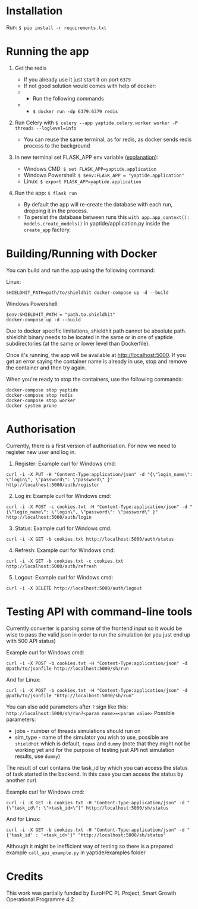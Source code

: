 # Installation

Run: ``$ pip install -r requirements.txt``

# Running the app

1. Get the redis

   * If you already use it just start it on port ``6379``
   * If not good solution would comes with help of docker:
   * * Run the following commands
   * * ``$ docker run -dp 6379:6379 redis``
2. Run Celery with ``$ celery --app yaptide.celery.worker worker -P threads --loglevel=info``

   * You can reuse the same terminal, as for redis, as docker sends redis process to the background
3. In new terminal set FLASK_APP env variable ([explanation](https://flask.palletsprojects.com/en/2.0.x/cli/)):

   * Windows CMD: ``$ set FLASK_APP=yaptide.application``
   * Windows Powershell: ``$ $env:FLASK_APP = "yaptide.application"``
   * Linux: ``$ export FLASK_APP=yaptide.application``
4. Run the app: ``$ flask run``

   * By default the app will re-create the database with each run, dropping it in the process.
   * To persist the database between runs this ``with app.app_context(): models.create_models()`` in yaptide/application.py inside the ``create_app`` factory.

# Building/Running with Docker

You can build and run the app using the following command:

Linux:

```shell
SHIELDHIT_PATH=path/to/shieldhit docker-compose up -d --build
```

Windows Powershell:

```shell
$env:SHIELDHIT_PATH = "path.to.shieldhit"
docker-compose up -d --build
```

Due to docker specific limitations, shieldhit path cannot be absolute path. shieldhit binary needs to be located in the same or in one of yaptide subdirectories (at the same or lower level than Dockerfile).

Once it's running, the app will be available at [http://localhost:5000](http://localhost:5000). If you get an error saying the container name is already in use, stop and remove the container and then try again.

When you're ready to stop the containers, use the following commands:

```shell
docker-compose stop yaptide
docker-compose stop redis
docker-compose stop worker
docker system prune
```

# Authorisation

Currently, there is a first version of authorisation. For now we need to register new user and log in.

1. Register:
   Example curl for Windows cmd:

```shell
curl -i -X PUT -H "Content-Type:application/json" -d "{\"login_name\": \"login\", \"password\": \"password\" }" http://localhost:5000/auth/register
```

2. Log in:
   Example curl for Windows cmd:

```shell
curl -i -X POST -c cookies.txt -H "Content-Type:application/json" -d "{\"login_name\": \"login\", \"password\": \"password\" }" http://localhost:5000/auth/login
```

3. Status:
   Example curl for Windows cmd:

```shell
curl -i -X GET -b cookies.txt http://localhost:5000/auth/status
```

4. Refresh:
   Example curl for Windows cmd:

```shell
curl -i -X GET -b cookies.txt -c cookies.txt http://localhost:5000/auth/refresh
```

5. Logout:
   Example curl for Windows cmd:

```shell
curl -i -X DELETE http://localhost:5000/auth/logout
```

# Testing API with command-line tools

Currently converter is parsing some of the frontend input so it would be wise to pass the valid json in order to run the simulation (or you just end up with 500 API status)

Example curl for Windows cmd:

```shell
curl -i -X POST -b cookies.txt -H "Content-Type:application/json" -d @path/to/jsonfile http://localhost:5000/sh/run
```

And for Linux:

```shell
curl -i -X POST -b cookies.txt -H "Content-Type:application/json" -d @path/to/jsonfile "http://localhost:5000/sh/run"
```

You can also add parameters after ``?`` sign like this: ``http://localhost:5000/sh/run?<param name>=<param value>``
Possible parameters:

* jobs - number of threads simulations should run on
* sim_type - name of the simulator you wish to use, possible are ``shieldhit`` which is default, ``topas`` and ``dummy`` (note that they might not be working yet and for the purpose of testing just API not simulation results, use ``dummy``)

The result of curl contains the task_id by which you can access the status of task started in the backend. In this case you can access the status by another curl.

Example curl for Windows cmd:

```shell
curl -i -X GET -b cookies.txt -H "Content-Type:application/json" -d "{\"task_id\": \"<task_id>\"}" http://localhost:5000/sh/status
```

And for Linux:

```shell
curl -i -X GET -b cookies.txt -H "Content-Type:application/json" -d "{'task_id' : '<task_id>'}" "http://localhost:5000/sh/status"
```

Although it might be inefficient way of testing so there is a prepared example ``call_api_example.py`` in yaptide/examples folder

# Credits

This work was partially funded by EuroHPC PL Project, Smart Growth Operational Programme 4.2

